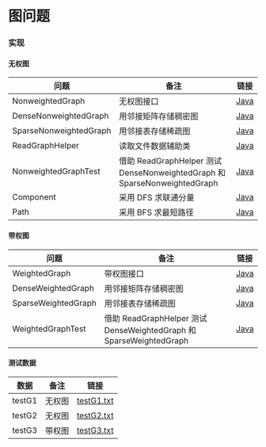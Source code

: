 # 图问题

### 实现

#### 无权图

| 问题 | 备注 | 链接 |
|---|---|---|
| NonweightedGraph | 无权图接口 | [Java](https://github.com/patricklin2018/DataStructures-Algorithmns/blob/master/nonweightedGraph/src/NonweightedGraph.java) |
| DenseNonweightedGraph | 用邻接矩阵存储稠密图 | [Java](https://github.com/patricklin2018/DataStructures-Algorithmns/blob/master/nonweightedGraph/src/DenseGraph.java) |
| SparseNonweightedGraph | 用邻接表存储稀疏图 | [Java](https://github.com/patricklin2018/DataStructures-Algorithmns/blob/master/nonweightedGraph/src/SparseGraph.java) |
| ReadGraphHelper | 读取文件数据辅助类 | [Java](https://github.com/patricklin2018/DataStructures-Algorithmns/blob/master/nonweightedGraph/src/ReadGraphHelper.java) |
| NonweightedGraphTest | 借助 ReadGraphHelper 测试 DenseNonweightedGraph 和 SparseNonweightedGraph | [Java](https://github.com/patricklin2018/DataStructures-Algorithmns/blob/master/nonweightedGraph/src/NonweightedGraphTest.java) |
| Component | 采用 DFS 求联通分量 | [Java](https://github.com/patricklin2018/DataStructures-Algorithmns/blob/master/nonweightedGraph/src/Component.java) |
| Path | 采用 BFS 求最短路径 | [Java](https://github.com/patricklin2018/DataStructures-Algorithmns/blob/master/nonweightedGraph/src/Path.java) |

#### 带权图

| 问题 | 备注 | 链接 |
|---|---|---|
| WeightedGraph | 带权图接口 | [Java](https://github.com/patricklin2018/DataStructures-Algorithmns/blob/master/nonweightedGraph/src/WeightedGraph.java) |
| DenseWeightedGraph | 用邻接矩阵存储稠密图 | [Java](https://github.com/patricklin2018/DataStructures-Algorithmns/blob/master/nonweightedGraph/src/DenseGraph.java) |
| SparseWeightedGraph | 用邻接表存储稀疏图 | [Java](https://github.com/patricklin2018/DataStructures-Algorithmns/blob/master/nonweightedGraph/src/SparseGraph.java) ||
| WeightedGraphTest | 借助 ReadGraphHelper 测试 DenseWeightedGraph 和 SparseWeightedGraph | [Java](https://github.com/patricklin2018/DataStructures-Algorithmns/blob/master/nonweightedGraph/src/DenseAndSparseGraph.java) |

#### 测试数据

| 数据 | 备注 | 链接 |
|---|---|---|
| testG1 | 无权图 | [testG1.txt](https://github.com/patricklin2018/DataStructures-Algorithmns/blob/master/nonweightedGraph/src/testG1.txt) |
| testG2 | 无权图 | [testG2.txt](https://github.com/patricklin2018/DataStructures-Algorithmns/blob/master/nonweightedGraph/src/testG2.txt) ||
| testG3 | 带权图 | [testG3.txt](https://github.com/patricklin2018/DataStructures-Algorithmns/blob/master/nonweightedGraph/src/testG3.txt) |

